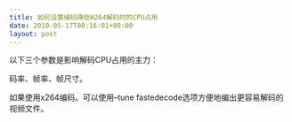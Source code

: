 ```yaml
---
title: 如何设置编码降低H264解码时的CPU占用
date: 2010-05-17T00:16:01+00:00
layout: post
---
```

以下三个参数是影响解码CPU占用的主力：

码率、帧率、帧尺寸。

如果使用x264编码。可以使用&#8211;tune fastedecode选项方便地编出更容易解码的视频文件。
